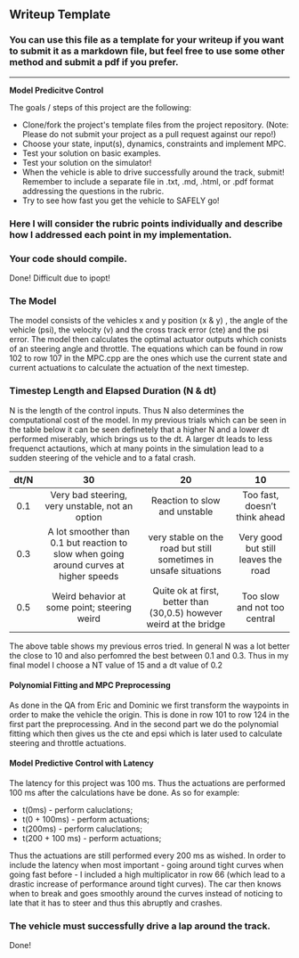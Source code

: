 ## Writeup Template
### You can use this file as a template for your writeup if you want to submit it as a markdown file, but feel free to use some other method and submit a pdf if you prefer.

---

**Model Predicitve Control**

The goals / steps of this project are the following:

* Clone/fork the project's template files from the project repository. (Note: Please do not submit your project as a pull request against our repo!)
* Choose your state, input(s), dynamics, constraints and implement MPC.
* Test your solution on basic examples.
* Test your solution on the simulator!
* When the vehicle is able to drive successfully around the track, submit! Remember to include a separate file in .txt, .md, .html, or .pdf format addressing the questions in the rubric.
* Try to see how fast you get the vehicle to SAFELY go!

[//]: # (Image References)
[image1]: ./equations.png


### Here I will consider the rubric points individually and describe how I addressed each point in my implementation.  


### Your code should compile.

Done! Difficult due to ipopt!

### The Model

The model consists of the vehicles x and y position (x & y) , the angle of the vehicle (psi), the velocity (v) and the cross track error (cte) and the psi error. The model then calculates the optimal actuator outputs which conists of an steering angle and throttle. The equations which can be found in row 102 to row 107 in the MPC.cpp are the ones which use the current state and current actuations to calculate the actuation of the next timestep.

### Timestep Length and Elapsed Duration (N & dt)

N is the length of the control inputs. Thus N also determines the computational cost of the model.
In my previous trials which can be seen in the table below it can be seen definetely that a higher N and a lower dt performed miserably, which brings us to the dt.
A larger dt leads to less frequenct actautions, which at many points in the simulation lead to a sudden steering of the vehicle and to a fatal crash.

| dt/N	| 30 				| 20 	|10 	|
| :------------: |:---------------:| :-----:|:-----:|
| 0.1    | Very bad steering, very unstable, not an option| Reaction to slow and unstable |Too fast, doesn’t think ahead |
| 0.3    | A lot smoother than 0.1 but reaction to slow when going around curves at higher speeds        |   very stable on the road but still sometimes in unsafe situations|   Very good but still leaves the road|
| 0.5 | Weird behavior at some point; steering weird   |   Quite ok at first, better than (30,0.5) however weird at the bridge |   Too slow and not too central |

The above table shows my previous erros tried.
In general N was a lot better the close to 10 and also perfomred the best between 0.1 and 0.3. Thus in my final model I choose a NT value of 15 and a dt value of 0.2

#### Polynomial Fitting and MPC Preprocessing

As done in the QA from Eric and Dominic we first transform the waypoints in order to make the vehicle the origin. This is done in row 101 to row 124 in the first part the preprocessing. And in the second part we do the polynomial fitting which then gives us the cte and epsi which is later used to calculate steering and throttle actuations.


#### Model Predictive Control with Latency

The latency for this project was 100 ms. Thus the actuations are performed 100 ms after the calculations have be done. As so for example: 
* t(0ms) - perform caluclations;
* t(0 + 100ms) - perform actuations;
* t(200ms) - perform caluclations;
* t(200 + 100 ms) - perform actuations;

Thus the actuations are still performed every 200 ms as wished.
In order to include the latency when most important - going around tight curves when going fast before - I included a high multiplicator in row 66 (which lead to a drastic increase of performance around tight curves). The car then knows when to break and goes smoothly around the curves instead of noticing to late that it has to steer and thus this abruptly and crashes.


### The vehicle must successfully drive a lap around the track.

Done!


